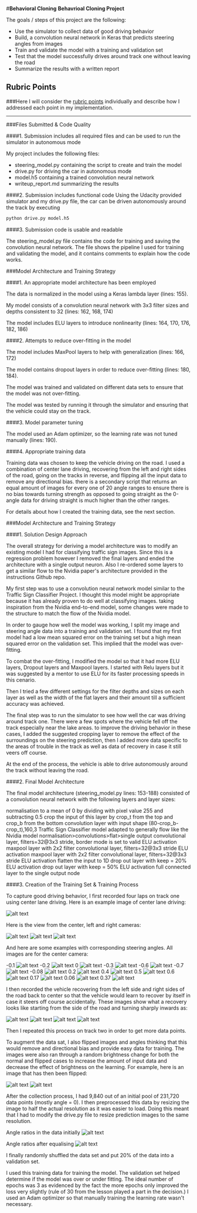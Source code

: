 #**Behavioral Cloning**
**Behavrioal Cloning Project**

The goals / steps of this project are the following:
* Use the simulator to collect data of good driving behavior
* Build, a convolution neural network in Keras that predicts steering angles from images
* Train and validate the model with a training and validation set
* Test that the model successfully drives around track one without leaving the road
* Summarize the results with a written report


[//]: # (Image References)

[image1]: ./examples/center_2017_02_12_19_28_54_611.jpg "Model Visualization"
[image2]: ./examples/center_2017_02_12_19_28_13_724.jpg "Recovery Image"
[image3]: ./examples/center_2017_02_12_19_28_44_633.jpg "Recovery Image"
[image4]: ./examples/left_2017_02_12_19_28_14_506.jpg "Recovery Image"
[image5]: ./examples/center_2017_02_12_19_28_54_611.jpg "Normal Image"
[image6]: ./examples/center_2017_02_12_19_28_54_611_flip.jpg "Flipped Image"
[image7]: ./examples/recovery.gif "Recovery gif"
[image8]: ./examples/-0.1_steering.jpg "steering example Image"
[image9]: ./examples/-0.2_steering.jpg "steering example Image"
[image10]: ./examples/0_steering.jpg "steering example Image"
[image11]: ./examples/-0.3_steering.jpg "steering example Image"
[image12]: ./examples/-0.6_steering.jpg "steering example Image"
[image13]: ./examples/-0.7_steering.jpg "steering example Image"
[image14]: ./examples/-0.08_steering.jpg "steering example Image"
[image15]: ./examples/0.2_steering.jpg "steering example Image"
[image16]: ./examples/0.4_steering.jpg "steering example Image"
[image17]: ./examples/0.5_steering.jpg "steering example Image"
[image18]: ./examples/0.6_steering.jpg "steering example Image"
[image19]: ./examples/0.17_steering.jpg "steering example Image"
[image20]: ./examples/0.06_steering.jpg "steering example Image"
[image21]: ./examples/0.37_steering.jpg "steering example Image"
[image22]: ./examples/figure_1.png "intial plot Image"
[image23]: ./examples/figure_2.png "equalised plot Image"
[image24]: ./examples/image_center.jpg "center camera Image"
[image25]: ./examples/image_left.jpg "left camera Image"
[image26]: ./examples/image_right.jpg "right camera plot Image"

## Rubric Points
###Here I will consider the [rubric points](https://review.udacity.com/#!/rubrics/432/view) individually and describe how I addressed each point in my implementation.  

---
###Files Submitted & Code Quality

####1. Submission includes all required files and can be used to run the simulator in autonomous mode

My project includes the following files:
* steering_model.py containing the script to create and train the model
* drive.py for driving the car in autonomous mode
* model.h5 containing a trained convolution neural network
* writeup_report.md summarizing the results

####2. Submission includes functional code
Using the Udacity provided simulator and my drive.py file, the car can be driven autonomously around the track by executing
```sh
python drive.py model.h5
```

####3. Submission code is usable and readable

The steering_model.py file contains the code for training and saving the convolution neural network. The file shows the pipeline I used for training and validating the model, and it contains comments to explain how the code works.

###Model Architecture and Training Strategy

####1. An appropriate model architecture has been employed

The data is normalized in the model using a Keras lambda layer (lines: 155).

My model consists of a convolution neural network with 3x3 filter sizes and depths consistent to 32 (lines: 162, 168, 174)

The model includes ELU layers to introduce nonlinearity (lines: 164, 170, 176, 182, 186)

####2. Attempts to reduce over-fitting in the model

The model includes MaxPool layers to help with generalization (lines: 166, 172)

The model contains dropout layers in order to reduce over-fitting (lines: 180, 184).

The model was trained and validated on different data sets to ensure that the model was not over-fitting.

The model was tested by running it through the simulator and ensuring that the vehicle could stay on the track.

####3. Model parameter tuning

The model used an Adam optimizer, so the learning rate was not tuned manually (lines: 190).

####4. Appropriate training data

Training data was chosen to keep the vehicle driving on the road. I used a combination of center lane driving, recovering from the left and right sides of the road, going on the tracks in reverse, and flipping all the input data to remove any directional bias. there is a secondary script that returns an equal amount of images for every one of 20 angle ranges to ensure there is no bias towards turning strength as opposed to going straight as the 0-angle data for driving straight is much higher than the other ranges.

For details about how I created the training data, see the next section.

###Model Architecture and Training Strategy

####1. Solution Design Approach

The overall strategy for deriving a model architecture was to modify an existing model I had for classifying traffic sign images. Since this is a regression problem however I removed the final layers and ended the architecture with a single output neuron. Also I re-ordered some layers to get a similar flow to the Nvidia paper's architecture provided in the instructions Github repo.

My first step was to use a convolution neural network model similar to the Traffic Sign Classifier Project. I thought this model might be appropriate because it has already proven to do well at classifying images. taking inspiration from the Nvidia end-to-end model, some changes were made to the structure to match the flow of the Nvidia model.

In order to gauge how well the model was working, I split my image and steering angle data into a training and validation set. I found that my first model had a low mean squared error on the training set but a high mean squared error on the validation set. This implied that the model was over-fitting.

To combat the over-fitting, I modified the model so that it had more ELU layers, Dropout layers and Maxpool layers. I started with Relu layers but it was suggested by a mentor to use ELU for its faster processing speeds in this cenario.

Then I tried a few different settings for the filter depths and sizes on each layer as well as the width of the flat layers and their amount till a sufficient accuracy was achieved.

The final step was to run the simulator to see how well the car was driving around track one. There were a few spots where the vehicle fell off the track especially near the lake areas. to improve the driving behavior in these cases, I added the suggested cropping layer to remove the effect of the surroundings on the steering prediction, then I added more data specific to the areas of trouble in the track as well as data of recovery in case it still veers off course.

At the end of the process, the vehicle is able to drive autonomously around the track without leaving the road.

####2. Final Model Architecture

The final model architecture (steering_model.py lines: 153-188) consisted of a convolution neural network with the following layers and layer sizes:

normalisation to a mean of 0 by dividing with pixel value 255 and subtracting 0.5
crop the input of this layer by crop_t from the top and crop_b from the bottom
convolution layer with input shape (80-crop_b-crop_t),160,3
Traffic Sign Classifier model adapted to generally flow like the Nvidia model
normalisation>convolutions>flat>single output
convolutional layer, filters=32@3x3 stride, border mode is set to valid
ELU activation
maxpool layer with 2x2 filter
convolutional layer, filters=32@3x3 stride
ELU activation
maxpool layer with 2x2 filter
convolutional layer, filters=32@3x3 stride
ELU activation
flatten the input to 1D
drop out layer with keep = 20%
ELU activation
drop out layer with keep = 50%
ELU activation
full connected layer to the single output node

####3. Creation of the Training Set & Training Process

To capture good driving behavior, I first recorded four laps on track one using center lane driving. Here is an example image of center lane driving:

![alt text][image5]

Here is the view from the center, left and right cameras:

![alt text][image8]
![alt text][image8]
![alt text][image8]

And here are some examples with corresponding steering angles. All images are for the center camera:

-0.1
![alt text][image8]
-0.2
![alt text][image9]
0
![alt text][image10]
-0.3
![alt text][image11]
-0.6
![alt text][image12]
-0.7
![alt text][image13]
-0.08
![alt text][image14]
0.2
![alt text][image15]
0.4
![alt text][image16]
0.5
![alt text][image17]
0.6
![alt text][image18]
0.17
![alt text][image19]
0.06
![alt text][image20]
0.37
![alt text][image21]

I then recorded the vehicle recovering from the left side and right sides of the road back to center so that the vehicle would learn to recover by itself in case it steers off course accidentally. These images show what a recovery looks like starting from the side of the road and turning sharply inwards as:

![alt text][image2]
![alt text][image3]
![alt text][image4]
![alt text][image7]

Then I repeated this process on track two in order to get more data points.

To augment the data sat, I also flipped images and angles thinking that this would remove and directional bias and provide easy data for training. The images were also ran through a random brightness change for both the normal and flipped cases to increase the amount of input data and decrease the effect of brightness on the learning. For example, here is an image that has then been flipped:

![alt text][image5]
![alt text][image6]

After the collection process, I had 9,840 out of an initial pool of 231,720 data points (mostly angle = 0). I then preprocessed this data by resizing the image to half the actual resolution as it was easier to load. Doing this meant that I had to modify the drive.py file to resize prediction images to the same resolution.

Angle ratios in the data initially
![alt text][image22]

Angle ratios after equalising
![alt text][image23]

I finally randomly shuffled the data set and put 20% of the data into a validation set.

I used this training data for training the model. The validation set helped determine if the model was over or under fitting. The ideal number of epochs was 3 as evidenced by the fact the more epochs only improved the loss very slightly (rule of 30 from the lesson played a part in the decision.) I used an Adam optimizer so that manually training the learning rate wasn't necessary.
